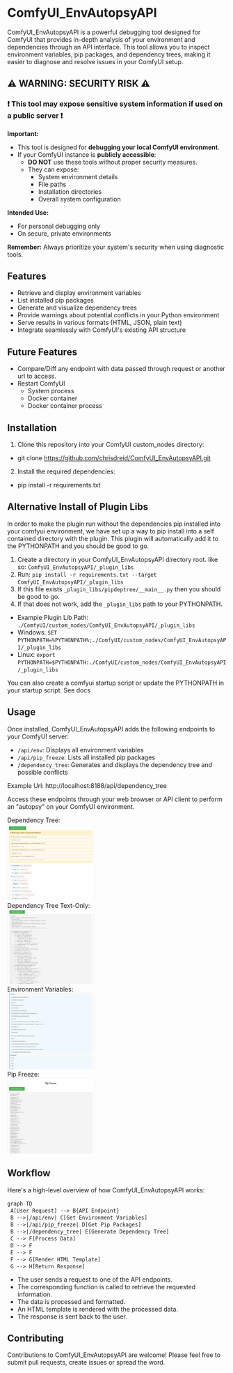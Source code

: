 # ComfyUI_EnvAutopsyAPI

ComfyUI_EnvAutopsyAPI is a powerful debugging tool designed for ComfyUI that provides in-depth analysis of your environment and dependencies through an API interface. This tool allows you to inspect environment variables, pip packages, and dependency trees, making it easier to diagnose and resolve issues in your ComfyUI setup.

## ⚠️ WARNING: SECURITY RISK ⚠️

### ❗ This tool may expose sensitive system information if used on a public server ❗

**Important:** 
- This tool is designed for **debugging your local ComfyUI environment**.
- If your ComfyUI instance is **publicly accessible**:
  - **DO NOT** use these tools without proper security measures.
  - They can expose:
    - System environment details
    - File paths
    - Installation directories
    - Overall system configuration

**Intended Use:** 
- For personal debugging only
- On secure, private environments

**Remember:** Always prioritize your system's security when using diagnostic tools.

## Features

- Retrieve and display environment variables
- List installed pip packages
- Generate and visualize dependency trees
- Provide warnings about potential conflicts in your Python environment
- Serve results in various formats (HTML, JSON, plain text)
- Integrate seamlessly with ComfyUI's existing API structure

## Future Features

- Compare/Diff any endpoint with data passed through request or another url to access.
- Restart ComfyUI 
  - System process
  - Docker container
  - Docker container process

## Installation

1. Clone this repository into your ComfyUI custom_nodes directory:
 - git clone https://github.com/chrisdreid/ComfyUI_EnvAutopsyAPI.git
   
2. Install the required dependencies:
 - pip install -r requirements.txt

## Alternative Install of Plugin Libs
In order to make the plugin run without the dependencies pip installed into your comfyui environment, we have set up a way to pip install
into a self contained directory with the plugin. This plugin will automatically add it to the PYTHONPATH and you should be good to go. 

1. Create a directory in your ComfyUI_EnvAutopsyAPI directory root. like so: `ComfyUI_EnvAutopsyAPI/_plugin_libs`
2. Run: `pip install -r requirements.txt --target ComfyUI_EnvAutopsyAPI/_plugin_libs`
3. If this file exists `_plugin_libs/pipdeptree/__main__.py` then you should be good to go.
4. If that does not work, add the `_plugin_libs` path to your PYTHONPATH.
- Example Plugin Lib Path: `./ComfyUI/custom_nodes/ComfyUI_EnvAutopsyAPI/_plugin_libs`
- Windows: `SET PYTHONPATH=%PYTHONPATH%;./ComfyUI/custom_nodes/ComfyUI_EnvAutopsyAPI/_plugin_libs`
- Linux: `export PYTHONPATH=$PYTHONPATH:./ComfyUI/custom_nodes/ComfyUI_EnvAutopsyAPI/_plugin_libs`

You can also create a comfyui startup script or update the PYTHONPATH in your startup script. See docs

## Usage

Once installed, ComfyUI_EnvAutopsyAPI adds the following endpoints to your ComfyUI server:

- `/api/env`: Displays all environment variables
- `/api/pip_freeze`: Lists all installed pip packages
- `/dependency_tree`: Generates and displays the dependency tree and possible conflicts

Example Url: http://localhost:8188/api/dependency_tree

Access these endpoints through your web browser or API client to perform an "autopsy" on your ComfyUI environment.

Dependency Tree:</br>
<img src="https://github.com/chrisdreid/ComfyUI_EnvAutopsyAPI/blob/main/images/dependency_tree.png" width="200" alt="Dependency Tree"></br>
Dependency Tree Text-Only:</br>
<img src="https://github.com/chrisdreid/ComfyUI_EnvAutopsyAPI/blob/main/images/dependency_tree-text.png" width="200" alt="Dependency Tree"></br>
Environment Variables:</br>
<img src="https://github.com/chrisdreid/ComfyUI_EnvAutopsyAPI/blob/main/images/env_vars.png" width="200" alt="Environment Variables"></br>
Pip Freeze:</br>
<img src="https://github.com/chrisdreid/ComfyUI_EnvAutopsyAPI/blob/main/images/pip_freeze.png" width="200" alt="Pip Freeze"></br>

## Workflow

Here's a high-level overview of how ComfyUI_EnvAutopsyAPI works:

```mermaid
graph TD
 A[User Request] --> B{API Endpoint}
 B -->|/api/env| C[Get Environment Variables]
 B -->|/api/pip_freeze| D[Get Pip Packages]
 B -->|/dependency_tree| E[Generate Dependency Tree]
 C --> F[Process Data]
 D --> F
 E --> F
 F --> G[Render HTML Template]
 G --> H[Return Response]
```
 - The user sends a request to one of the API endpoints.
 - The corresponding function is called to retrieve the requested information.
 - The data is processed and formatted.
 - An HTML template is rendered with the processed data.
 - The response is sent back to the user.

## Contributing
Contributions to ComfyUI_EnvAutopsyAPI are welcome! Please feel free to submit pull requests, create issues or spread the word.
